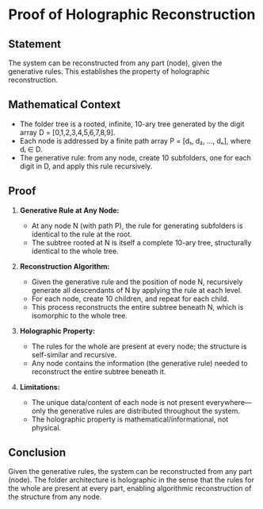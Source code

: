 # Proof of Holographic Reconstruction

## Statement
The system can be reconstructed from any part (node), given the generative rules. This establishes the property of holographic reconstruction.

## Mathematical Context
- The folder tree is a rooted, infinite, 10-ary tree generated by the digit array D = [0,1,2,3,4,5,6,7,8,9].
- Each node is addressed by a finite path array P = [d₁, d₂, ..., dₙ], where dᵢ ∈ D.
- The generative rule: from any node, create 10 subfolders, one for each digit in D, and apply this rule recursively.

## Proof
1. **Generative Rule at Any Node:**
   - At any node N (with path P), the rule for generating subfolders is identical to the rule at the root.
   - The subtree rooted at N is itself a complete 10-ary tree, structurally identical to the whole tree.

2. **Reconstruction Algorithm:**
   - Given the generative rule and the position of node N, recursively generate all descendants of N by applying the rule at each level.
   - For each node, create 10 children, and repeat for each child.
   - This process reconstructs the entire subtree beneath N, which is isomorphic to the whole tree.

3. **Holographic Property:**
   - The rules for the whole are present at every node; the structure is self-similar and recursive.
   - Any node contains the information (the generative rule) needed to reconstruct the entire subtree beneath it.

4. **Limitations:**
   - The unique data/content of each node is not present everywhere—only the generative rules are distributed throughout the system.
   - The holographic property is mathematical/informational, not physical.

## Conclusion
Given the generative rules, the system can be reconstructed from any part (node). The folder architecture is holographic in the sense that the rules for the whole are present at every part, enabling algorithmic reconstruction of the structure from any node. 
